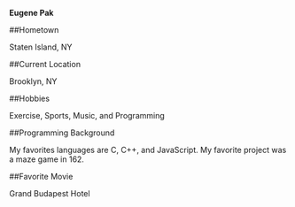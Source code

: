 **Eugene Pak**

##Hometown

Staten Island, NY

##Current Location

Brooklyn, NY

##Hobbies

Exercise, Sports, Music, and Programming

##Programming Background

My favorites languages are C, C++, and JavaScript. My favorite project was a maze game in 162.

##Favorite Movie

Grand Budapest Hotel